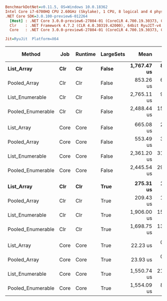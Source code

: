 ``` ini

BenchmarkDotNet=v0.11.5, OS=Windows 10.0.18362
Intel Core i7-6700HQ CPU 2.60GHz (Skylake), 1 CPU, 8 logical and 4 physical cores
.NET Core SDK=3.0.100-preview6-012264
  [Host] : .NET Core 3.0.0-preview6-27804-01 (CoreCLR 4.700.19.30373, CoreFX 4.700.19.30308), 64bit RyuJIT
  Clr    : .NET Framework 4.7.2 (CLR 4.0.30319.42000), 64bit RyuJIT-v4.8.3801.0
  Core   : .NET Core 3.0.0-preview6-27804-01 (CoreCLR 4.700.19.30373, CoreFX 4.700.19.30308), 64bit RyuJIT

Jit=RyuJit  Platform=X64  

```
|            Method |  Job | Runtime | LargeSets |        Mean |      Error |     StdDev | Ratio | RatioSD |    Gen 0 | Gen 1 | Gen 2 | Allocated |
|------------------ |----- |-------- |---------- |------------:|-----------:|-----------:|------:|--------:|---------:|------:|------:|----------:|
|        **List_Array** |  **Clr** |     **Clr** |     **False** | **1,767.47 us** |  **8.5659 us** |  **8.0125 us** |  **1.00** |    **0.00** | **345.7031** |     **-** |     **-** | **1091214 B** |
|      Pooled_Array |  Clr |     Clr |     False |   853.26 us |  6.4615 us |  5.7279 us |  0.48 |    0.00 |        - |     - |     - |         - |
|   List_Enumerable |  Clr |     Clr |     False | 2,765.11 us |  9.7520 us |  8.1433 us |  1.56 |    0.01 | 214.8438 |     - |     - |  682030 B |
| Pooled_Enumerable |  Clr |     Clr |     False | 2,488.44 us | 15.0385 us | 14.0670 us |  1.41 |    0.01 | 214.8438 |     - |     - |  682030 B |
|                   |      |         |           |             |            |            |       |         |          |       |       |           |
|        List_Array | Core |    Core |     False |   665.08 us |  2.9436 us |  2.6094 us |  1.00 |    0.00 |        - |     - |     - |         - |
|      Pooled_Array | Core |    Core |     False |   553.49 us |  3.6271 us |  3.2153 us |  0.83 |    0.01 |        - |     - |     - |         - |
|   List_Enumerable | Core |    Core |     False | 2,361.20 us | 31.9416 us | 29.8782 us |  3.55 |    0.05 | 214.8438 |     - |     - |  680000 B |
| Pooled_Enumerable | Core |    Core |     False | 2,445.54 us | 29.0744 us | 25.7737 us |  3.68 |    0.04 | 214.8438 |     - |     - |  680000 B |
|                   |      |         |           |             |            |            |       |         |          |       |       |           |
|        **List_Array** |  **Clr** |     **Clr** |      **True** |   **275.31 us** |  **1.6279 us** |  **1.4431 us** |  **1.00** |    **0.00** | **214.8438** |     **-** |     **-** |  **680816 B** |
|      Pooled_Array |  Clr |     Clr |      True |   209.43 us |  1.0726 us |  0.9508 us |  0.76 |    0.01 |        - |     - |     - |         - |
|   List_Enumerable |  Clr |     Clr |      True | 1,906.00 us | 15.7998 us | 13.1935 us |  6.93 |    0.07 |        - |     - |     - |     704 B |
| Pooled_Enumerable |  Clr |     Clr |      True | 1,698.75 us | 13.1849 us | 12.3331 us |  6.17 |    0.05 |        - |     - |     - |     688 B |
|                   |      |         |           |             |            |            |       |         |          |       |       |           |
|        List_Array | Core |    Core |      True |    22.23 us |  0.4150 us |  0.6702 us |  1.00 |    0.00 |        - |     - |     - |         - |
|      Pooled_Array | Core |    Core |      True |    23.93 us |  0.1549 us |  0.1373 us |  1.07 |    0.03 |        - |     - |     - |         - |
|   List_Enumerable | Core |    Core |      True | 1,550.74 us | 21.5873 us | 19.1366 us | 69.10 |    2.41 |        - |     - |     - |     680 B |
| Pooled_Enumerable | Core |    Core |      True | 1,554.09 us |  8.8947 us |  7.8849 us | 69.25 |    2.29 |        - |     - |     - |     680 B |
